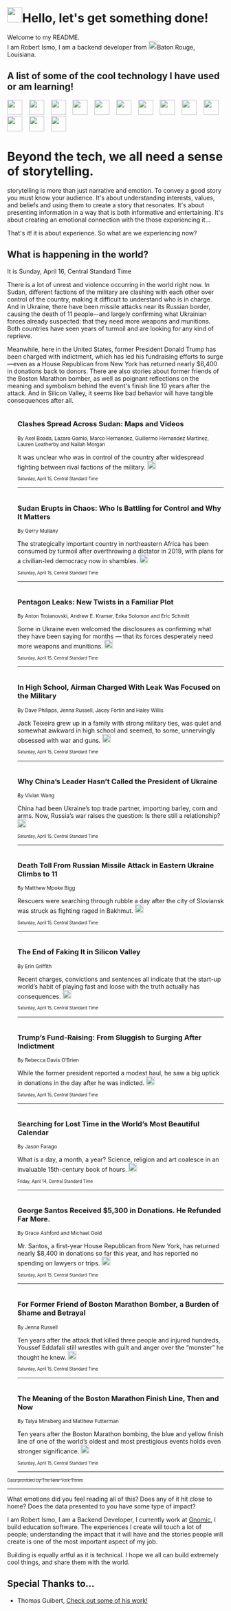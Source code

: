 <h1><img src="https://emojis.slackmojis.com/emojis/images/1643514375/3493/hot-coffee.gif?1643514375" width="35"/>Hello, let's get something done!</h1>

<p>Welcome to my README.<br/>
I am Robert Ismo, I am a backend developer from <img src="https://emojis.slackmojis.com/emojis/images/1638395689/50435/moulin_rouge.png?1638395689" width="20"/>Baton Rouge, Louisiana.</p>
<h2>A list of some of the cool technology I have used or am learning!</h2>
<p>
<img src="https://emojis.slackmojis.com/emojis/images/1643516091/21142/meow_bongotap.gif?1643516091" width="35" alt="">
<img src="https://img.shields.io/badge/Favorite%20Frontend%20Framework-SvelteKit-f83903" alt="">
<img src="https://img.shields.io/badge/Second%20Favorite-Vue-40b581" alt="">
<img src="https://img.shields.io/badge/Most%20Used%20Runtime-Nodejs-78b061" alt="">
<img src="https://emojis.slackmojis.com/emojis/images/1643517416/34482/fire.gif?1643517416" width="35" alt="">
<img src="https://img.shields.io/badge/Javascript%20But%20Better-Typescript-0078ca" alt="">
<img src="https://img.shields.io/badge/Favorite%20Language-Elixir-3e244d" alt="">
<img src="https://img.shields.io/badge/Containerize%20Everything-Docker-6ac9ef" alt="">
<img src="https://emojis.slackmojis.com/emojis/images/1643514596/5999/meow_party.gif?1643514596" width="35" alt="">
<img src="https://img.shields.io/badge/API%20Love%20Language-Graphql-de32a5" alt="">
<img src="https://img.shields.io/badge/Our%20Favorite%20Version%20Controller-Git-e94f33" alt="">
<img src="https://img.shields.io/badge/Favorite%20Database-Redis-d42d1d" alt="">
<img src="https://emojis.slackmojis.com/emojis/images/1643514559/5584/deployparrot.gif?1643514559" width="35" alt="">
<img src="https://img.shields.io/badge/Container%20Interstate-RabbitMQ-f66200" alt="">
<img src="https://img.shields.io/badge/Gotta%20Learn-Kubernetes-316adf" alt="">
<img src="https://img.shields.io/badge/Really%20Mature%20Now-WASM-654fef" alt="">
<img src="https://emojis.slackmojis.com/emojis/images/1666642497/61942/dance_vibe.gif?1666642497" width="35" alt="">
<img src="https://img.shields.io/badge/For%20My%20M1-ARM64-657d96" alt="">
<img src="https://img.shields.io/badge/Loving%20This%20So%20Much-TailwindCSS-17bcb5" alt="">
<img src="https://img.shields.io/badge/Cool%20Build%20Tool-Vite-f9cb24" alt="">
<img src="https://emojis.slackmojis.com/emojis/images/1669231376/62819/working-on-it.gif?1669231376" width="35" alt="">
<img src="https://img.shields.io/badge/Fun%20and%20Easy%20Database-MongoDB-5f8c49" alt="">
<img src="https://img.shields.io/badge/JS%20Life%20Support-NPM-c73737" alt="">
<img src="https://img.shields.io/badge/I%20Liked%20It-DynamoDB-0073b9" alt="">
<img src="https://emojis.slackmojis.com/emojis/images/1643514045/46/question.gif?1643514045" width="35" alt="">
<img src="https://img.shields.io/badge/cool-React-60d6f9" alt="">
<img src="https://img.shields.io/badge/Future%20Big%20Project-Lambda-f37e00" alt="">
<img src="https://img.shields.io/badge/NPM%20But%20Better-PNPM-f1aa07" alt="">
<img src="https://emojis.slackmojis.com/emojis/images/1643514943/9662/fbwow.gif?1643514943" width="35" alt="">
<img src="https://img.shields.io/badge/First%20Language-C-662079" alt="">
<img src="https://img.shields.io/badge/Where%20I%20Deploy%20Frontend-Vercel-000000" alt="">
<img src="https://img.shields.io/badge/Who%20Does%20not%20Want%20an%20App-Swift-f9492a" alt="">
<img src="https://emojis.slackmojis.com/emojis/images/1643514058/151/javascript.png?1643514058" width="35" alt="">
<img src="https://img.shields.io/badge/cool-Python-fbd542" alt="">
<img src="https://img.shields.io/badge/Favorite%20Something-Stripe-656cdc" alt="">
<img src="https://img.shields.io/badge/Of%20Course-HTML5-ed6327" alt="">
<img src="https://emojis.slackmojis.com/emojis/images/1660415405/60731/bomb.gif?1660415405" width="35" alt="">
<img src="https://img.shields.io/badge/hate-CSS-2964ec" alt="">
<img src="https://img.shields.io/badge/Learning-CircleCI-141215" alt="">
<img src="https://img.shields.io/badge/Learning-Rust-fbbb3b" alt="">
<img src="https://emojis.slackmojis.com/emojis/images/1660415397/60712/writing-hand.gif?1660415397" width="35" alt="">
<img src="https://img.shields.io/badge/Dev%20Browser%20of%20Choice-Firefox-cc4e26" alt="">
<img src="https://img.shields.io/badge/Recoverying%20From%20Windows-UNIX-1781e3" alt="">
<img src="https://img.shields.io/badge/LOVE-LogSeq-90c1c2" alt="">
<img src="https://emojis.slackmojis.com/emojis/images/1643514066/223/kirby.gif?1643514066" width="35" alt="">
<img src="https://img.shields.io/badge/Daily%20Driver-MacOS-e6e6e8" alt="">
<img src="https://img.shields.io/badge/Git%20Server-Github-000000" alt="">
<img src="https://img.shields.io/badge/enjoyable-EC2-f17428" alt="">
<img src="https://emojis.slackmojis.com/emojis/images/1643514239/2069/excited.gif?1643514239" width="35" alt="">
</p>
<h1>Beyond the tech, we all need a sense of storytelling.</h1>
<p>storytelling is more than just narrative and emotion. To convey a good story you must know your audience. It's about understanding interests, values, and beliefs and using them to create a story that resonates. It's about presenting information in a way that is both informative and entertaining. It's about creating an emotional connection with the those experiencing it...</p>
<p>That's it! it is about experience. So what are we experiencing now?</p>
<h2>What is happening in the world?</h2>
<p>It is Sunday, April 16, Central Standard Time</p>
<p>
There is a lot of unrest and violence occurring in the world right now. In Sudan, different factions of the military are clashing with each other over control of the country, making it difficult to understand who is in charge. And in Ukraine, there have been missile attacks near its Russian border, causing the death of 11 people--and largely confirming what Ukrainian forces already suspected: that they need more weapons and munitions. Both countries have seen years of turmoil and are looking for any kind of reprieve. 

Meanwhile, here in the United States, former President Donald Trump has been charged with indictment, which has led his fundraising efforts to surge—even as a House Republican from New York has returned nearly $8,400 in donations back to donors. There are also stories about former friends of the Boston Marathon bomber, as well as poignant reflections on the meaning and symbolism behind the event&#39;s finish line 10 years after the attack. And in Silicon Valley, it seems like bad behavior will have tangible consequences after all.</p>
<ol>
<img src="https://img.shields.io/badge/-world-blue" alt="">
<h3>Clashes Spread Across Sudan: Maps and Videos</h3>
<sub>By Axel Boada, Lazaro Gamio, Marco Hernandez, Guillermo Hernandez Martinez, Lauren Leatherby and Nailah Morgan</sub>
<p>It was unclear who was in control of the country after widespread fighting between rival factions of the military.  <a href="https://nyti.ms/3zZR8BM"><img src="https://developer.nytimes.com/files/poweredby_nytimes_30b.png?v=1583354208352" height="20"></a></p>
<sub><sub>Saturday, April 15, Central Standard Time</sub></sub>
<hr/>
<img src="https://img.shields.io/badge/-world-blue" alt="">
<h3>Sudan Erupts in Chaos: Who Is Battling for Control and Why It Matters</h3>
<sub>By Gerry Mullany</sub>
<p>The strategically important country in northeastern Africa has been consumed by turmoil after overthrowing a dictator in 2019, with plans for a civilian-led democracy now in shambles.  <a href="https://nyti.ms/43D8iTk"><img src="https://developer.nytimes.com/files/poweredby_nytimes_30b.png?v=1583354208352" height="20"></a></p>
<sub><sub>Saturday, April 15, Central Standard Time</sub></sub>
<hr/>
<img src="https://img.shields.io/badge/-world-blue" alt="">
<h3>Pentagon Leaks: New Twists in a Familiar Plot</h3>
<sub>By Anton Troianovski, Andrew E. Kramer, Erika Solomon and Eric Schmitt</sub>
<p>Some in Ukraine even welcomed the disclosures as confirming what they have been saying for months — that its forces desperately need more weapons and munitions.  <a href="https://nyti.ms/3KDWfg3"><img src="https://developer.nytimes.com/files/poweredby_nytimes_30b.png?v=1583354208352" height="20"></a></p>
<sub><sub>Saturday, April 15, Central Standard Time</sub></sub>
<hr/>
<img src="https://img.shields.io/badge/-us-blue" alt="">
<h3>In High School, Airman Charged With Leak Was Focused on the Military</h3>
<sub>By Dave Philipps, Jenna Russell, Jacey Fortin and Haley Willis</sub>
<p>Jack Teixeira grew up in a family with strong military ties, was quiet and somewhat awkward in high school and seemed, to some, unnervingly obsessed with war and guns.  <a href="https://nyti.ms/3A3wgdc"><img src="https://developer.nytimes.com/files/poweredby_nytimes_30b.png?v=1583354208352" height="20"></a></p>
<sub><sub>Saturday, April 15, Central Standard Time</sub></sub>
<hr/>
<img src="https://img.shields.io/badge/-world-blue" alt="">
<h3>Why China’s Leader Hasn’t Called the President of Ukraine</h3>
<sub>By Vivian Wang</sub>
<p>China had been Ukraine’s top trade partner, importing barley, corn and arms. Now, Russia’s war raises the question: Is there still a relationship?  <a href="https://nyti.ms/3ML69Pz"><img src="https://developer.nytimes.com/files/poweredby_nytimes_30b.png?v=1583354208352" height="20"></a></p>
<sub><sub>Saturday, April 15, Central Standard Time</sub></sub>
<hr/>
<img src="https://img.shields.io/badge/-world-blue" alt="">
<h3>Death Toll From Russian Missile Attack in Eastern Ukraine Climbs to 11</h3>
<sub>By Matthew Mpoke Bigg</sub>
<p>Rescuers were searching through rubble a day after the city of Sloviansk was struck as fighting raged in Bakhmut.  <a href="https://nyti.ms/3A1pG6J"><img src="https://developer.nytimes.com/files/poweredby_nytimes_30b.png?v=1583354208352" height="20"></a></p>
<sub><sub>Saturday, April 15, Central Standard Time</sub></sub>
<hr/>
<img src="https://img.shields.io/badge/-business-blue" alt="">
<h3>The End of Faking It in Silicon Valley</h3>
<sub>By Erin Griffith</sub>
<p>Recent charges, convictions and sentences all indicate that the start-up world’s habit of playing fast and loose with the truth actually has consequences.  <a href="https://nyti.ms/3MJzMRm"><img src="https://developer.nytimes.com/files/poweredby_nytimes_30b.png?v=1583354208352" height="20"></a></p>
<sub><sub>Saturday, April 15, Central Standard Time</sub></sub>
<hr/>
<img src="https://img.shields.io/badge/-us-blue" alt="">
<h3>Trump’s Fund-Raising: From Sluggish to Surging After Indictment</h3>
<sub>By Rebecca Davis O’Brien</sub>
<p>While the former president reported a modest haul, he saw a big uptick in donations in the day after he was indicted.  <a href="https://nyti.ms/3L3qkab"><img src="https://developer.nytimes.com/files/poweredby_nytimes_30b.png?v=1583354208352" height="20"></a></p>
<sub><sub>Saturday, April 15, Central Standard Time</sub></sub>
<hr/>
<img src="https://img.shields.io/badge/-arts-blue" alt="">
<h3>Searching for Lost Time in the World’s Most Beautiful Calendar</h3>
<sub>By Jason Farago</sub>
<p>What is a day, a month, a year? Science, religion and art coalesce in an invaluable 15th-century book of hours.  <a href="https://nyti.ms/41q9tnq"><img src="https://developer.nytimes.com/files/poweredby_nytimes_30b.png?v=1583354208352" height="20"></a></p>
<sub><sub>Friday, April 14, Central Standard Time</sub></sub>
<hr/>
<img src="https://img.shields.io/badge/-nyregion-blue" alt="">
<h3>George Santos Received $5,300 in Donations. He Refunded Far More.</h3>
<sub>By Grace Ashford and Michael Gold</sub>
<p>Mr. Santos, a first-year House Republican from New York, has returned nearly $8,400 in donations so far this year, and has reported no spending on lawyers or trips.  <a href="https://nyti.ms/3oiAxH7"><img src="https://developer.nytimes.com/files/poweredby_nytimes_30b.png?v=1583354208352" height="20"></a></p>
<sub><sub>Saturday, April 15, Central Standard Time</sub></sub>
<hr/>
<img src="https://img.shields.io/badge/-us-blue" alt="">
<h3>For Former Friend of Boston Marathon Bomber, a Burden of Shame and Betrayal</h3>
<sub>By Jenna Russell</sub>
<p>Ten years after the attack that killed three people and injured hundreds, Youssef Eddafali still wrestles with guilt and anger over the “monster” he thought he knew.  <a href="https://nyti.ms/3MHpXTV"><img src="https://developer.nytimes.com/files/poweredby_nytimes_30b.png?v=1583354208352" height="20"></a></p>
<sub><sub>Saturday, April 15, Central Standard Time</sub></sub>
<hr/>
<img src="https://img.shields.io/badge/-sports-blue" alt="">
<h3>The Meaning of the Boston Marathon Finish Line, Then and Now</h3>
<sub>By Talya Minsberg and Matthew Futterman</sub>
<p>Ten years after the Boston Marathon bombing, the blue and yellow finish line of one of the world’s oldest and most prestigious events holds even stronger significance.  <a href="https://nyti.ms/3GPkwP5"><img src="https://developer.nytimes.com/files/poweredby_nytimes_30b.png?v=1583354208352" height="20"></a></p>
<sub><sub>Saturday, April 15, Central Standard Time</sub></sub>
<hr/>
</ol>
<a href="https://developer.nytimes.com"><sub><sub>Data provided by The New York Times</sub></sub></a>
<hr/>
<p>What emotions did you feel reading all of this? Does any of it hit close to home? Does the data presented to you have some type of impact?</p>
<p>I am Robert Ismo, I am a Backend Developer, I currently work at <a href="https://gnomic.education/">Gnomic</a>, I build education software. The experiences I create will touch a lot of people; understanding the impact that it will have and the stories people will create is one of the most important aspect of my job.</p>
<p>Building is equally artful as it is technical. I hope we all can build extremely cool things, and share them with the world.</p>
<h2>Special Thanks to...</h2>
<ul>
<li>Thomas Guibert, <a href="https://github.com/thmsgbrt/thmsgbrt">Check out some of his work!</a></li>
</ul>